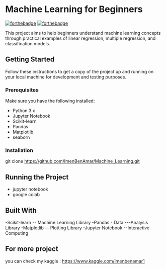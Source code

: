 # Machine Learning for Beginners

[![forthebadge](http://forthebadge.com/images/badges/built-with-love.svg)](http://forthebadge.com)  [![forthebadge](http://forthebadge.com/images/badges/powered-by-electricity.svg)](http://forthebadge.com)

This project aims to help beginners understand machine learning concepts through practical examples of linear regression, multiple regression, and classification models.


## Getting Started
Follow these instructions to get a copy of the project up and running on your local machine for development and testing purposes.

### Prerequisites

Make sure you have the following installed:

- Python 3.x
- Jupyter Notebook
- Scikit-learn
- Pandas
- Matplotlib
- seaborn
  

### Installation

git clone https://github.com/ImenBenAmar/Machine_Learning.git

## Running the Project
- jupyter notebook
- google colab


## Built With

-Scikit-learn -- Machine Learning Library
-Pandas - Data ---Analysis Library
-Matplotlib -- Plotting Library
-Jupyter Notebook --Interactive Computing


## For more project
you can check my kaggle :
https://www.kaggle.com/imenbenamar1


